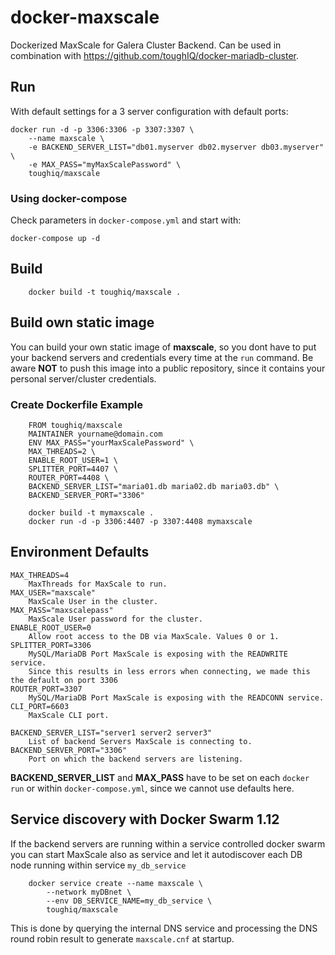 # docker-maxscale
Dockerized MaxScale for Galera Cluster Backend.
Can be used in combination with https://github.com/toughIQ/docker-mariadb-cluster.

## Run
With default settings for a 3 server configuration with default ports:

    docker run -d -p 3306:3306 -p 3307:3307 \
        --name maxscale \
        -e BACKEND_SERVER_LIST="db01.myserver db02.myserver db03.myserver" \
        -e MAX_PASS="myMaxScalePassword" \
        toughiq/maxscale
### Using docker-compose
Check parameters in `docker-compose.yml` and start with:

    docker-compose up -d
    
## Build

        docker build -t toughiq/maxscale .

## Build own static image
You can build your own static image of __maxscale__, so you dont have to put your backend servers and credentials every time at the `run` command. Be aware __NOT__ to push this image into a public repository, since it contains your personal server/cluster credentials.

### Create Dockerfile Example

        FROM toughiq/maxscale
        MAINTAINER yourname@domain.com
        ENV MAX_PASS="yourMaxScalePassword" \
        MAX_THREADS=2 \
        ENABLE_ROOT_USER=1 \ 
        SPLITTER_PORT=4407 \
        ROUTER_PORT=4408 \
        BACKEND_SERVER_LIST="maria01.db maria02.db maria03.db" \
        BACKEND_SERVER_PORT="3306"
            
        docker build -t mymaxscale .
        docker run -d -p 3306:4407 -p 3307:4408 mymaxscale
    
## Environment Defaults
    MAX_THREADS=4
        MaxThreads for MaxScale to run.
    MAX_USER="maxscale"
        MaxScale User in the cluster.
    MAX_PASS="maxscalepass"
        MaxScale User password for the cluster.
    ENABLE_ROOT_USER=0
        Allow root access to the DB via MaxScale. Values 0 or 1.
    SPLITTER_PORT=3306
        MySQL/MariaDB Port MaxScale is exposing with the READWRITE service.
        Since this results in less errors when connecting, we made this the default on port 3306
    ROUTER_PORT=3307
        MySQL/MariaDB Port MaxScale is exposing with the READCONN service.
    CLI_PORT=6603
        MaxScale CLI port.
        
    BACKEND_SERVER_LIST="server1 server2 server3"
        List of backend Servers MaxScale is connecting to.
    BACKEND_SERVER_PORT="3306"
        Port on which the backend servers are listening.
        
__BACKEND_SERVER_LIST__ and __MAX_PASS__ have to be set on each `docker run` or within `docker-compose.yml`, since we cannot use defaults here.

## Service discovery with Docker Swarm 1.12
If the backend servers are running within a service controlled docker swarm you can start MaxScale also as service and let it autodiscover each DB node running within service `my_db_service`
        
        docker service create --name maxscale \
            --network myDBnet \
            --env DB_SERVICE_NAME=my_db_service \
            toughiq/maxscale

This is done by querying the internal DNS service and processing the DNS round robin result to generate `maxscale.cnf` at startup.     
    
    
